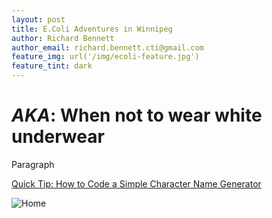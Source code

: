 ```yaml
---
layout: post
title: E.Coli Adventures in Winnipeg
author: Richard Bennett
author_email: richard.bennett.cti@gmail.com
feature_img: url('/img/ecoli-feature.jpg')
feature_tint: dark
---
```


# _AKA_: When not to wear white underwear

Paragraph


[Quick Tip: How to Code a Simple Character Name Generator](http://warpedvisions.org)

![Home](https://cti-winnipeg.github.io/img/default-feature.jpg "Title is optional")


